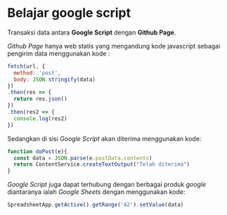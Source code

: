 # Belajar google script
Transaksi data antara **Google Script** dengan **Github Page**.

*Github Page* hanya web statis yang mengandung kode javascript sebagai pengirim data menggunakan kode :
```javascript
fetch(url, {
  method: 'post',
  body: JSON.stringify(data)
})
.then(res => {
  return res.json()
})
.then(res2 => {
  console.log(res2)
})
```

Sedangkan di sisi *Google Script* akan diterima menggunakan kode:
```javascript
function doPost(e){
  const data = JSON.parse(e.postData.contents)
  return ContentService.createTextOutput("Telah diterima")
}
```

*Google Script* juga dapat terhubung dengan berbagai produk *google* diantaranya ialah *Google Sheets* dengan menggunakan kode:
```javascript
SpreadsheetApp.getActive().getRange('A2').setValue(data)
```

